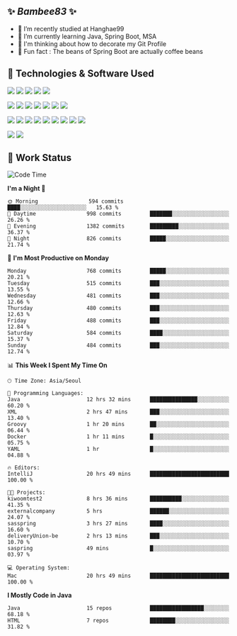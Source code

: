 ##  ✨ _Bambee83_ ✨ 

- 🔭 I’m recently studied at Hanghae99
- 🌱 I’m currently learning Java, Spring Boot, MSA
- 🤔 I'm thinking about how to decorate my Git Profile
- 🪹 Fun fact : The beans of Spring Boot are actually coffee beans 

<!-- - 💬 Ask me about ...
- 📫 How to reach me: ...
- 😄 Pronouns: ...
- 👯 I’m looking to collaborate on ...-->

## 🔧  Technologies & Software Used

<img src="https://img.shields.io/badge/Java-007396?style=flat-round&logo=OpenJDK&logoColor=white"/> <img src="https://img.shields.io/badge/Spring-6DB33F?style=flat-round&logo=spring&logoColor=white"/>   <img src="https://img.shields.io/badge/SpringBoot-6DB33F?style=flat-round&logo=springboot&logoColor=white"/>  <img src="https://img.shields.io/badge/SpringSecurity-6DB33F?style=flat-round&logo=SpringSecurity&logoColor=white"/>   <img src="https://img.shields.io/badge/JSON Web Token-000000?style=flat-round&logo=JSON Web Tokens&logoColor=white"/> 

<img src="https://img.shields.io/badge/github-181717?style=flat-round&logo=github&logoColor=white"/> <img src="https://img.shields.io/badge/git-F05032?style=flat-round&logo=git&logoColor=white"/> <img src="https://img.shields.io/badge/githubactions-2088FF?style=flat-round&logo=githubactions&logoColor=white"/>  <img src="https://img.shields.io/badge/Gradle-02303A?style=flat-round&logo=Gradle&logoColor=white"/>  <img src="https://img.shields.io/badge/IntelliJIDEA-000000?style=flat-round&logo=IntelliJIDEA&logoColor=white"/>  <img src="https://img.shields.io/badge/Postman-FF6C37?style=flat-round&logo=Postman&logoColor=white"/>  <img src="https://img.shields.io/badge/Sourcetree-0052CC?style=flat-round&logo=Sourcetree&logoColor=white"/>

<img src="https://img.shields.io/badge/AmazonS3-569A31?style=flat-round&logo=AmazonS3&logoColor=white"/>  <img src="https://img.shields.io/badge/AmazonEC2-FF9900?style=flat-round&logo=AmazonEC2&logoColor=white"/>  <img src="https://img.shields.io/badge/AmazonRDS-527FFF?style=flat-round&logo=AmazonRDS&logoColor=white"/>  <img src="https://img.shields.io/badge/MySQL-4479A1?style=flat-round&logo=MySQL&logoColor=white"/>  <img src="https://img.shields.io/badge/MongoDB-47A248?style=flat-round&logo=MongoDB&logoColor=white"/> <img src="https://img.shields.io/badge/Ubuntu-E95420?style=flat-round&logo=Ubuntu&logoColor=white"/> <img src="https://img.shields.io/badge/FileZilla-BF0000?style=flat-round&logo=filezilla&logoColor=white"/> <img src="https://img.shields.io/badge/Notion-000000?style=flat-round&logo=Notion&logoColor=white"/> <img src="https://img.shields.io/badge/Slack-F06A6A?style=flat-round&logo=slack&logoColor=white"/>

<img src="https://img.shields.io/badge/AmazonCloudfront-3693F3?style=flat-round&logo=iCloud&logoColor=white"/> <img src="https://img.shields.io/badge/ApacheJMeter-D22128?style=flat-round&logo=apachejmeter&logoColor=white"/> 
 
<!-- Markdown lang
[![Bambee83 Badge](https://img.shields.io/badge/Bambee83'blog-4A154B.svg?&style=for-the-badge&logo=Bloglovin&link=https://blog.naver.com/bambee83)](https://blog.naver.com/bambee83)
## 🚀  GitHub stats & Top Langs
[![Bambee83's GitHub stats-Dark](https://github-readme-stats.vercel.app/api?username=bambee83&show_icons=true&theme=dark#gh-dark-mode-only)]((https://github.com/bambee83/github-readme-stats#gh-dark-mode-only))
![Top Langs-Dark](https://github-readme-stats.vercel.app/api/top-langs/?username=bambee83&layout=compact&theme=dark#gh-dark-mode-only)
## 🐳   Project
[mini project - SeoulCulturePort](https://github.com/event-information)
[clone coding - Instaclone](https://github.com/instaclone8)
[final project - emotrak](https://github.com/EmoTrak)
[![bambee83's wakatime stats](https://github-readme-stats.vercel.app/api/wakatime?username=bambee83)]
 -->
## 🐳 Work Status
<!--START_SECTION:waka-->
![Code Time](http://img.shields.io/badge/Code%20Time-190%20hrs%2037%20mins-blue)

**I'm a Night 🦉** 

```text
🌞 Morning                594 commits         ████░░░░░░░░░░░░░░░░░░░░░   15.63 % 
🌆 Daytime                998 commits         ███████░░░░░░░░░░░░░░░░░░   26.26 % 
🌃 Evening                1382 commits        █████████░░░░░░░░░░░░░░░░   36.37 % 
🌙 Night                  826 commits         █████░░░░░░░░░░░░░░░░░░░░   21.74 % 
```
📅 **I'm Most Productive on Monday** 

```text
Monday                   768 commits         █████░░░░░░░░░░░░░░░░░░░░   20.21 % 
Tuesday                  515 commits         ███░░░░░░░░░░░░░░░░░░░░░░   13.55 % 
Wednesday                481 commits         ███░░░░░░░░░░░░░░░░░░░░░░   12.66 % 
Thursday                 480 commits         ███░░░░░░░░░░░░░░░░░░░░░░   12.63 % 
Friday                   488 commits         ███░░░░░░░░░░░░░░░░░░░░░░   12.84 % 
Saturday                 584 commits         ████░░░░░░░░░░░░░░░░░░░░░   15.37 % 
Sunday                   484 commits         ███░░░░░░░░░░░░░░░░░░░░░░   12.74 % 
```


📊 **This Week I Spent My Time On** 

```text
🕑︎ Time Zone: Asia/Seoul

💬 Programming Languages: 
Java                     12 hrs 32 mins      ███████████████░░░░░░░░░░   60.20 % 
XML                      2 hrs 47 mins       ███░░░░░░░░░░░░░░░░░░░░░░   13.40 % 
Groovy                   1 hr 20 mins        ██░░░░░░░░░░░░░░░░░░░░░░░   06.44 % 
Docker                   1 hr 11 mins        █░░░░░░░░░░░░░░░░░░░░░░░░   05.75 % 
YAML                     1 hr                █░░░░░░░░░░░░░░░░░░░░░░░░   04.88 % 

🔥 Editors: 
IntelliJ                 20 hrs 49 mins      █████████████████████████   100.00 % 

🐱‍💻 Projects: 
kiwoomtest2              8 hrs 36 mins       ██████████░░░░░░░░░░░░░░░   41.35 % 
externalcompany          5 hrs               ██████░░░░░░░░░░░░░░░░░░░   24.07 % 
sasspring                3 hrs 27 mins       ████░░░░░░░░░░░░░░░░░░░░░   16.60 % 
deliveryUnion-be         2 hrs 13 mins       ███░░░░░░░░░░░░░░░░░░░░░░   10.70 % 
saspring                 49 mins             █░░░░░░░░░░░░░░░░░░░░░░░░   03.97 % 

💻 Operating System: 
Mac                      20 hrs 49 mins      █████████████████████████   100.00 % 
```

**I Mostly Code in Java** 

```text
Java                     15 repos            █████████████████░░░░░░░░   68.18 % 
HTML                     7 repos             ████████░░░░░░░░░░░░░░░░░   31.82 % 
```




<!--END_SECTION:waka-->
